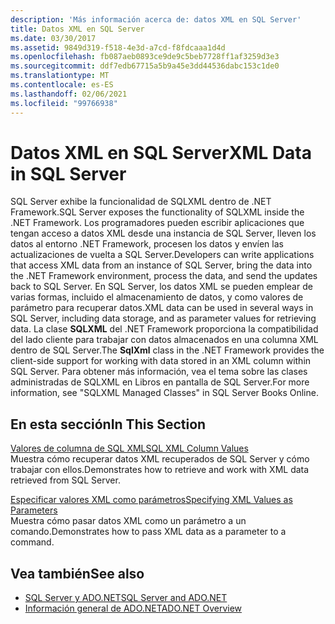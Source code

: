 ```yaml
---
description: 'Más información acerca de: datos XML en SQL Server'
title: Datos XML en SQL Server
ms.date: 03/30/2017
ms.assetid: 9849d319-f518-4e3d-a7cd-f8fdcaaa1d4d
ms.openlocfilehash: fb087aeb0893ce9de9c5beb7728ff1af3259d3e3
ms.sourcegitcommit: ddf7edb67715a5b9a45e3dd44536dabc153c1de0
ms.translationtype: MT
ms.contentlocale: es-ES
ms.lasthandoff: 02/06/2021
ms.locfileid: "99766938"
---
```

# <a name="xml-data-in-sql-server"></a><span data-ttu-id="fc0ee-103">Datos XML en SQL Server</span><span class="sxs-lookup"><span data-stu-id="fc0ee-103">XML Data in SQL Server</span></span>

<span data-ttu-id="fc0ee-104">SQL Server exhibe la funcionalidad de SQLXML dentro de .NET Framework.</span><span class="sxs-lookup"><span data-stu-id="fc0ee-104">SQL Server exposes the functionality of SQLXML inside the .NET Framework.</span></span> <span data-ttu-id="fc0ee-105">Los programadores pueden escribir aplicaciones que tengan acceso a datos XML desde una instancia de SQL Server, lleven los datos al entorno .NET Framework, procesen los datos y envíen las actualizaciones de vuelta a SQL Server.</span><span class="sxs-lookup"><span data-stu-id="fc0ee-105">Developers can write applications that access XML data from an instance of SQL Server, bring the data into the .NET Framework environment, process the data, and send the updates back to SQL Server.</span></span> <span data-ttu-id="fc0ee-106">En SQL Server, los datos XML se pueden emplear de varias formas, incluido el almacenamiento de datos, y como valores de parámetro para recuperar datos.</span><span class="sxs-lookup"><span data-stu-id="fc0ee-106">XML data can be used in several ways in SQL Server, including data storage, and as parameter values for retrieving data.</span></span> <span data-ttu-id="fc0ee-107">La clase **SQLXML** del .NET Framework proporciona la compatibilidad del lado cliente para trabajar con datos almacenados en una columna XML dentro de SQL Server.</span><span class="sxs-lookup"><span data-stu-id="fc0ee-107">The **SqlXml** class in the .NET Framework provides the client-side support for working with data stored in an XML column within SQL Server.</span></span> <span data-ttu-id="fc0ee-108">Para obtener más información, vea el tema sobre las clases administradas de SQLXML en Libros en pantalla de SQL Server.</span><span class="sxs-lookup"><span data-stu-id="fc0ee-108">For more information, see "SQLXML Managed Classes" in SQL Server Books Online.</span></span>  
  
## <a name="in-this-section"></a><span data-ttu-id="fc0ee-109">En esta sección</span><span class="sxs-lookup"><span data-stu-id="fc0ee-109">In This Section</span></span>  

 [<span data-ttu-id="fc0ee-110">Valores de columna de SQL XML</span><span class="sxs-lookup"><span data-stu-id="fc0ee-110">SQL XML Column Values</span></span>](sql-xml-column-values.md)  
 <span data-ttu-id="fc0ee-111">Muestra cómo recuperar datos XML recuperados de SQL Server y cómo trabajar con ellos.</span><span class="sxs-lookup"><span data-stu-id="fc0ee-111">Demonstrates how to retrieve and work with XML data retrieved from SQL Server.</span></span>  
  
 [<span data-ttu-id="fc0ee-112">Especificar valores XML como parámetros</span><span class="sxs-lookup"><span data-stu-id="fc0ee-112">Specifying XML Values as Parameters</span></span>](specifying-xml-values-as-parameters.md)  
 <span data-ttu-id="fc0ee-113">Muestra cómo pasar datos XML como un parámetro a un comando.</span><span class="sxs-lookup"><span data-stu-id="fc0ee-113">Demonstrates how to pass XML data as a parameter to a command.</span></span>  
  
## <a name="see-also"></a><span data-ttu-id="fc0ee-114">Vea también</span><span class="sxs-lookup"><span data-stu-id="fc0ee-114">See also</span></span>

- [<span data-ttu-id="fc0ee-115">SQL Server y ADO.NET</span><span class="sxs-lookup"><span data-stu-id="fc0ee-115">SQL Server and ADO.NET</span></span>](index.md)
- [<span data-ttu-id="fc0ee-116">Información general de ADO.NET</span><span class="sxs-lookup"><span data-stu-id="fc0ee-116">ADO.NET Overview</span></span>](../ado-net-overview.md)
